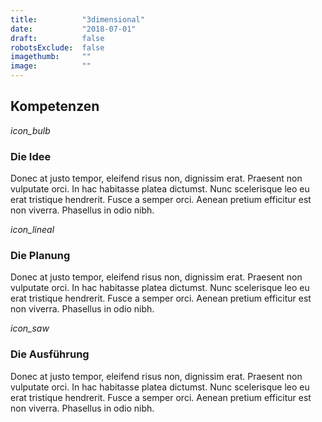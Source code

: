 ```yaml
---
title:          "3dimensional"
date:           "2018-07-01"
draft:          false
robotsExclude:  false
imagethumb:     ""
image:          ""
---
```

## Kompetenzen

<i class="icon">icon_bulb</i>

### Die Idee

Donec at justo tempor, eleifend risus non, dignissim erat. Praesent non vulputate orci. In hac habitasse platea dictumst. 
Nunc scelerisque leo eu erat tristique hendrerit. Fusce a semper orci. Aenean pretium efficitur est non viverra. Phasellus 
in odio nibh.

<i class="icon">icon_lineal</i>

### Die Planung

Donec at justo tempor, eleifend risus non, dignissim erat. Praesent non vulputate orci. In hac habitasse platea dictumst. 
Nunc scelerisque leo eu erat tristique hendrerit. Fusce a semper orci. Aenean pretium efficitur est non viverra. Phasellus 
in odio nibh.

<i class="icon">icon_saw</i>

### Die Ausführung

Donec at justo tempor, eleifend risus non, dignissim erat. Praesent non vulputate orci. In hac habitasse platea dictumst. 
Nunc scelerisque leo eu erat tristique hendrerit. Fusce a semper orci. Aenean pretium efficitur est non viverra. Phasellus 
in odio nibh.